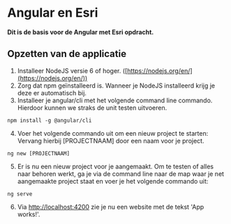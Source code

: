 # Angular en Esri
**Dit is de basis voor de Angular met Esri opdracht.**

## Opzetten van de applicatie
1. Installeer NodeJS versie 6 of hoger. ([https://nodejs.org/en/](https://nodejs.org/en/))
2. Zorg dat npm geïnstalleerd is. Wanneer je NodeJS installeerd krijg je deze er automatisch bij.
3. Installeer je angular/cli met het volgende command line commando. Hierdoor kunnen we straks de unit testen uitvoeren.
```
npm install -g @angular/cli
```
4. Voer het volgende commando uit om een nieuw project te starten:
Vervang hierbij [PROJECTNAAM] door een naam voor je project.
```
ng new [PROJECTNAAM]
```
5. Er is nu een nieuw project voor je aangemaakt. Om te testen of alles naar behoren werkt, ga je via de command line naar de map waar je net aangemaakte project staat en voer je het volgende commando uit:
```
ng serve
```
6. Via [http://localhost:4200](http://localhost:4200) zie je nu een website met de tekst 'App works!'.